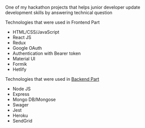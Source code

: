 One of my hackathon projects that helps junior developer update development
skills by answering technical question

Technologies that were used in Frontend Part

- HTML/CSS/JavaScript
- React JS
- Redux
- Google OAuth
- Authentication with Bearer token
- Material UI
- Formik
- Hetlify

Technologies that were used in
[Backend Part](https://github.com/artemdev/FromJuniorToMiddle-backend-)

- Node JS
- Express
- Mongo DB/Mongose
- Swager
- Jest
- Heroku
- SendGrid
